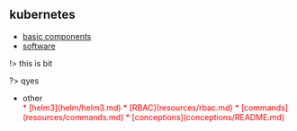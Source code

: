 ## kubernetes

[comment]: <> (* [download kubernetes binary tools]&#40;download.kubernetes.binary.tools.md&#41;)

[comment]: <> (* [create local cluster with kind]&#40;create.local.cluster.with.kind.md&#41;)


* [basic components](basic/README.md)
* [software](software/README.md)

!> this is bit

?> qyes

* other
  <div style='color: red'>
  * [helm3](helm/helm3.md)
  * [RBAC](resources/rbac.md)
  * [commands](resources/commands.md)
  * [conceptions](conceptions/README.md)
  </div>
